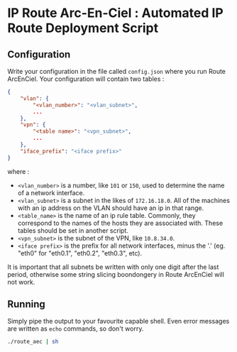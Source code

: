 # IP Route Arc-En-Ciel : Automated IP Route Deployment Script

## Configuration

Write your configuration in the file called `config.json` where you run Route ArcEnCiel. Your configuration will contain two tables :

```json
{
	"vlan": {
		"<vlan_number>": "<vlan_subnet>",
		...
	},
	"vpn": {
		"<table name>": "<vpn_subnet>",
		...
	},
	"iface_prefix": "<iface prefix>"
}
```

where :
 - `<vlan_number>` is a number, like `101` or `150`, used to determine the name of a network interface.
 - `<vlan_subnet>` is a subnet in the likes of `172.16.18.0`. All of the machines with an ip address on the VLAN should have an ip in that range.
 - `<table_name>` is the name of an ip rule table. Commonly, they correspond to the names of the hosts they are associated with. These tables should be set in another script.
 - `<vpn_subnet>` is the subnet of the VPN, like `10.8.34.0`.
 - `<iface prefix>` is the prefix for all network interfaces, minus the '.' (eg. "eth0" for "eth0.1", "eth0.2", "eth0.3", etc).

It is important that all subnets be written with only one digit after the last period, otherwise some string slicing boondongery in Route ArcEnCiel will not work.

## Running

Simply pipe the output to your favourite capable shell. Even error messages are written as `echo` commands, so don't worry.

```bash
./route_aec | sh
```
